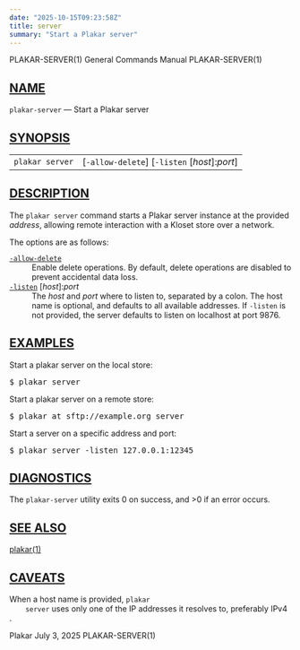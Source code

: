 ```yaml
---
date: "2025-10-15T09:23:58Z"
title: server
summary: "Start a Plakar server"
---
```

<div class="head" role="doc-pageheader" aria-label="Manual header
  line"><span class="head-ltitle">PLAKAR-SERVER(1)</span>
  <span class="head-vol">General Commands Manual</span>
  <span class="head-rtitle">PLAKAR-SERVER(1)</span></div>
<main class="manual-text">
<section class="Sh">
<h2 class="Sh" id="NAME"><a class="permalink" href="#NAME">NAME</a></h2>
<p class="Pp"><code class="Nm">plakar-server</code> &#x2014;
    <span class="Nd" role="doc-subtitle">Start a Plakar server</span></p>
</section>
<section class="Sh">
<h2 class="Sh" id="SYNOPSIS"><a class="permalink" href="#SYNOPSIS">SYNOPSIS</a></h2>
<table class="Nm">
  <tr>
    <td><code class="Nm">plakar server</code></td>
    <td>[<code class="Fl">-allow-delete</code>] [<code class="Fl">-listen</code>
      [<var class="Ar">host</var>]:<var class="Ar">port</var>]</td>
  </tr>
</table>
</section>
<section class="Sh">
<h2 class="Sh" id="DESCRIPTION"><a class="permalink" href="#DESCRIPTION">DESCRIPTION</a></h2>
<p class="Pp">The <code class="Nm">plakar server</code> command starts a Plakar
    server instance at the provided <var class="Ar">address</var>, allowing
    remote interaction with a Kloset store over a network.</p>
<p class="Pp">The options are as follows:</p>
<dl class="Bl-tag">
  <dt id="allow-delete"><a class="permalink" href="#allow-delete"><code class="Fl">-allow-delete</code></a></dt>
  <dd>Enable delete operations. By default, delete operations are disabled to
      prevent accidental data loss.</dd>
  <dt id="listen"><a class="permalink" href="#listen"><code class="Fl">-listen</code></a>
    [<var class="Ar">host</var>]:<var class="Ar">port</var></dt>
  <dd>The <var class="Ar">host</var> and <var class="Ar">port</var> where to
      listen to, separated by a colon. The host name is optional, and defaults
      to all available addresses. If <code class="Fl">-listen</code> is not
      provided, the server defaults to listen on localhost at port 9876.</dd>
</dl>
</section>
<section class="Sh">
<h2 class="Sh" id="EXAMPLES"><a class="permalink" href="#EXAMPLES">EXAMPLES</a></h2>
<p class="Pp">Start a plakar server on the local store:</p>
<div class="Bd Pp Bd-indent Li">
<pre>$ plakar server</pre>
</div>
<p class="Pp">Start a plakar server on a remote store:</p>
<div class="Bd Pp Bd-indent Li">
<pre>$ plakar at sftp://example.org server</pre>
</div>
<p class="Pp">Start a server on a specific address and port:</p>
<div class="Bd Pp Bd-indent Li">
<pre>$ plakar server -listen 127.0.0.1:12345</pre>
</div>
</section>
<section class="Sh">
<h2 class="Sh" id="DIAGNOSTICS"><a class="permalink" href="#DIAGNOSTICS">DIAGNOSTICS</a></h2>
<p class="Pp">The <code class="Nm">plakar-server</code> utility exits&#x00A0;0
    on success, and&#x00A0;&gt;0 if an error occurs.</p>
</section>
<section class="Sh">
<h2 class="Sh" id="SEE_ALSO"><a class="permalink" href="#SEE_ALSO">SEE
  ALSO</a></h2>
<p class="Pp"><a class="Xr" href="../plakar/" aria-label="plakar, section
    1">plakar(1)</a></p>
</section>
<section class="Sh">
<h2 class="Sh" id="CAVEATS"><a class="permalink" href="#CAVEATS">CAVEATS</a></h2>
<p class="Pp">When a host name is provided, <code class="Nm">plakar
    server</code> uses only one of the IP addresses it resolves to, preferably
    IPv4 .</p>
</section>
</main>
<div class="foot" role="doc-pagefooter" aria-label="Manual footer
  line"><span class="foot-left">Plakar</span> <span class="foot-date">July 3,
  2025</span> <span class="foot-right">PLAKAR-SERVER(1)</span></div>
